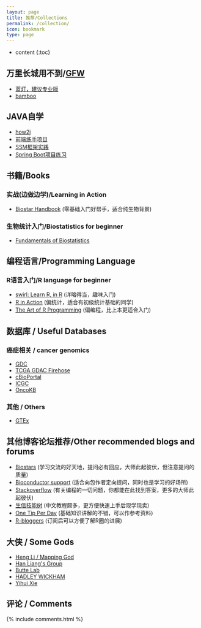 ```yaml
---
layout: page
title: 推荐/Collections
permalink: /collection/
icon: bookmark
type: page
---
```


* content
{:toc}

## 万里长城用不到/[GFW](https://baike.baidu.com/item/great%20firewall/4843556?fr=aladdin&fromid=18582731&fromtitle=GFW)

* [蓝灯，建议专业版](https://github.com/getlantern/lantern)
* [bamboo](https://github.com/bannedbook/fanqiang/wiki)

## JAVA自学

* [how2j](http://how2j.cn?p=17031)
* [前端练手项目](http://how2j.cn/k/tmall-front/tmall-front-790/790.html?p=17031)
* [SSM框架实践](http://how2j.cn/k/tmall_ssm/tmall_ssm-1399/1399.html?p=17031)
* [Spring Boot项目练习](http://how2j.cn/k/tmall_springboot/tmall_springboot-1799/1799.html?p=17031)

## 书籍/Books

### 实战(边做边学)/Learning in Action

* [Biostar Handbook](https://www.biostarhandbook.com/) (零基础入门好帮手，适合纯生物背景)

### 生物统计入门/Biostatistics for beginner

* [Fundamentals of Biostatistics](https://www.cengage.com/c/fundamentals-of-biostatistics-8e-rosner)

## 编程语言/Programming Language

### R语言入门/R language for beginner

* [swirl: Learn R, in R](http://swirlstats.com/) (详略得当，趣味入门)
* [R in Action](https://www.manning.com/books/r-in-action-second-edition) (偏统计，适合有初级统计基础的同学)
* [The Art of R Programming](https://www.amazon.de/Art-Programming-Statistical-Software-Design/dp/1593273843) (偏编程，比上本更适合入门)

## 数据库 / Useful Databases

### 癌症相关 / cancer genomics
* [GDC](https://portal.gdc.cancer.gov/)
* [TCGA GDAC Firehose](https://gdac.broadinstitute.org/)
* [cBioPortal](http://www.cbioportal.org/)
* [ICGC](https://dcc.icgc.org/)
* [OncoKB](http://oncokb.org)

### 其他 / Others
* [GTEx](https://www.gtexportal.org/home/)

## 其他博客论坛推荐/Other recommended blogs and forums 

* [Biostars](https://www.biostars.org/) (学习交流的好天地，提问必有回应，大师此起彼伏，但注意提问的质量)
* [Bioconductor support](https://support.bioconductor.org/) (适合向包作者定向提问，同时也是学习的好场所)
* [Stackoverflow](https://stackoverflow.com/) (有关编程的一切问题，你都能在此找到答案，更多的大师此起彼伏)
* [生信技能树](http://www.biotrainee.com/) (中文教程颇多，更方便快速上手后现学现卖)
* [One Tip Per Day](http://onetipperday.sterding.com/) (基础知识讲解的不错，可以作参考资料)
* [R-bloggers](https://www.r-bloggers.com) (订阅后可以方便了解R圈的进展)

## 大侠 / Some Gods

* [Heng Li / Mapping God](http://lh3lh3.users.sourceforge.net/index.shtml)
* [Han Liang's Group](http://odin.mdacc.tmc.edu/~hliang1/index.html)
* [Butte Lab](http://buttelab.ucsf.edu/)
* [HADLEY WICKHAM](http://hadley.nz/)
* [Yihui Xie](https://yihui.name/)

## 评论 / Comments

{% include comments.html %}
